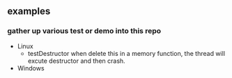 ## examples
### gather up various test or demo into this repo

- Linux
  - testDestructor
    when delete this in a memory function, the thread will excute destructor and then crash.
- Windows
